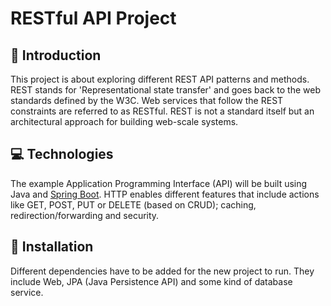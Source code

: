 # RESTful API Project
## 📓 Introduction
This project is about exploring different REST API patterns and methods. REST stands for 'Representational state transfer' and goes back to the web standards defined by the W3C. Web services that follow the REST constraints are referred to as RESTful. REST is not a standard itself but an architectural approach for building web-scale systems.

## 💻 Technologies
The example Application Programming Interface (API) will be built using Java and [Spring Boot](https://spring.io/projects/spring-boot). HTTP enables different features that include actions like GET, POST, PUT or DELETE (based on CRUD); caching, redirection/forwarding and security.

## 🚩 Installation
Different dependencies have to be added for the new project to run. They include Web, JPA (Java Persistence API) and some kind of database service.
